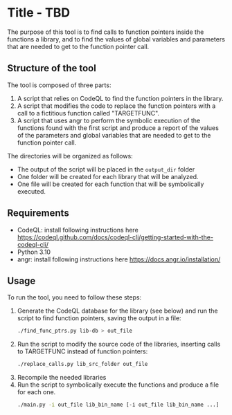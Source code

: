# Title - TBD
The purpose of this tool is to find calls to function pointers inside the functions a library, and to find the values of global variables and parameters that are needed to get to the function pointer call.

## Structure of the tool
The tool is composed of three parts:
1. A script that relies on CodeQL to find the function pointers in the library.
2. A script that modifies the code to replace the function pointers with a call to a fictitious function called "TARGETFUNC".
3. A script that uses angr to perform the symbolic execution of the functions found with the first script and produce a report of the values of the parameters and global variables that are needed to get to the function pointer call.

The directories will be organized as follows:
* The output of the script will be placed in the `output_dir` folder
* One folder will be created for each library that will be analyzed.
* One file will be created for each function that will be symbolically executed.

## Requirements
* CodeQL: install following instructions here https://codeql.github.com/docs/codeql-cli/getting-started-with-the-codeql-cli/
* Python 3.10
* angr: install following instructions here https://docs.angr.io/installation/

## Usage
To run the tool, you need to follow these steps:
1. Generate the CodeQL database for the library (see below) and run the script to find function pointers, saving the output in a file:
    ```bash
    ./find_func_ptrs.py lib-db > out_file
    ```
2. Run the script to modify the source code of the libraries, inserting calls to TARGETFUNC instead of function pointers:
    ```bash
    ./replace_calls.py lib_src_folder out_file
    ```
3. Recompile the needed libraries
4. Run the script to symbolically execute the functions and produce a file for each one.
    ```bash
    ./main.py -i out_file lib_bin_name [-i out_file lib_bin_name ...]
    ```